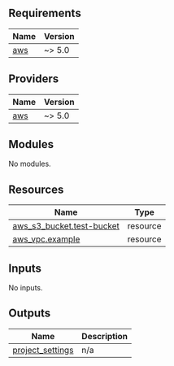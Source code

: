 <!-- BEGIN_TF_DOCS -->
## Requirements

| Name | Version |
|------|---------|
| <a name="requirement_aws"></a> [aws](#requirement\_aws) | ~> 5.0 |

## Providers

| Name | Version |
|------|---------|
| <a name="provider_aws"></a> [aws](#provider\_aws) | ~> 5.0 |

## Modules

No modules.

## Resources

| Name | Type |
|------|------|
| [aws_s3_bucket.test-bucket](https://registry.terraform.io/providers/hashicorp/aws/latest/docs/resources/s3_bucket) | resource |
| [aws_vpc.example](https://registry.terraform.io/providers/hashicorp/aws/latest/docs/resources/vpc) | resource |

## Inputs

No inputs.

## Outputs

| Name | Description |
|------|-------------|
| <a name="output_project_settings"></a> [project\_settings](#output\_project\_settings) | n/a |
<!-- END_TF_DOCS -->